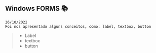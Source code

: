 ## Windows FORMS :books:

```
26/10/2022
Foi nos apresentado alguns conceitos, como: label, textbox, button
```

> - Label
> - textbox
> - button
